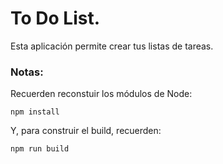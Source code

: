 # To Do List.

Esta aplicación permite crear tus listas de tareas.

### Notas:

Recuerden reconstuir los módulos de Node:

```
npm install
```

Y, para construir el build, recuerden:

```
npm run build
```
